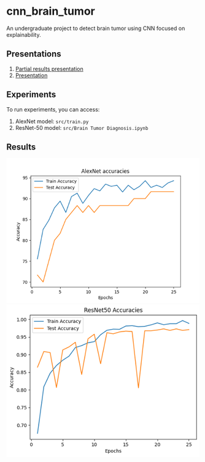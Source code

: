 # cnn_brain_tumor

An undergraduate project to detect brain tumor using CNN focused on explainability.

## Presentations

1. [Partial results presentation](https://docs.google.com/presentation/d/e/2PACX-1vSsF6RHmjCFyb8bXN49SsbIrhe4toYNsj4rTE7TPoiFdQPHSgWHaDHgtrMBXdVi8Mdzxywc5MmUCgUh/pub?start=false&loop=false&delayms=3000)
2. [Presentation](https://docs.google.com/presentation/d/e/2PACX-1vRye0MyGr68j0ASzOy6Q5cpIbJZZIRYydxKVhqqErn5AynRjLb-vzPhzpp8o1381-gYttAWBXINjQcP/pub?start=false&loop=false&delayms=3000)

## Experiments

To run experiments, you can access:

1. AlexNet model: `src/train.py`
2. ResNet-50 model: `src/Brain Tumor Diagnosis.ipynb`

## Results

![AlexNet](alexnet_accuracies.png)
![ResNet-50](resnet50_accuracies.png)

